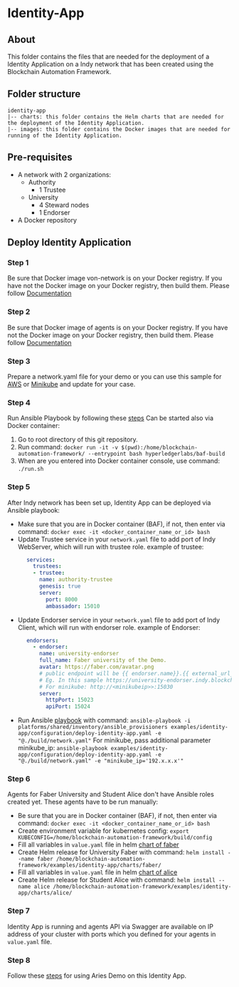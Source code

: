 # Identity-App

## About
This folder contains the files that are needed for the deployment of a Identity Application on a Indy network that has been created using the Blockchain Automation Framework.

## Folder structure
```
identity-app
|-- charts: this folder contains the Helm charts that are needed for the deployment of the Identity Application.
|-- images: this folder contains the Docker images that are needed for running of the Identity Application.
```

## Pre-requisites

* A network with 2 organizations:
    * Authority
        * 1 Trustee
    * University
        * 4 Steward nodes
        * 1 Endorser
* A Docker repository

## Deploy Identity Application
### Step 1
Be sure that Docker image von-network is on your Docker registry.
If you have not the Docker image on your Docker registry, then build them.
Please follow [Documentation](./images/von-network/README.md)
### Step 2
Be sure that Docker image of agents is on your Docker registry.
If you have not the Docker image on your Docker registry, then build them.
Please follow [Documentation](./images/agents/README.md) 
### Step 3
Prepare a network.yaml file for your demo or you can use this sample for [AWS](../../platforms/hyperledger-indy/configuration/samples/network-indyv3-aries.yaml) or [Minikube](../../platforms/hyperledger-indy/configuration/samples/network-minikube-aries.yaml) and update for your case.
### Step 4
Run Ansible Playbook by following these [steps](../../platforms/hyperledger-indy/configuration/README.md)
Can be started also via Docker container:
1. Go to root directory of this git repository.
2. Run command: `docker run -it -v $(pwd):/home/blockchain-automation-framework/ --entrypoint bash hyperledgerlabs/baf-build`
3. When are you entered into Docker container console, use command:
`./run.sh`
### Step 5
After Indy network has been set up, Identity App can be deployed via Ansible playbook:

- Make sure that you are in Docker container (BAF), if not, then enter via command: `docker exec -it <docker_container_name_or_id> bash`
- Update Trustee service in your `network.yaml` file to add port of Indy WebServer, which will run with trustee role.
example of trustee: 
```yaml
      services:
        trustees:
        - trustee:
          name: authority-trustee
          genesis: true
          server:
            port: 8000
            ambassador: 15010
```
- Update Endorser service in your `network.yaml` file to add port of Indy Client, which will run with endorser role.
example of Endorser: 
```yaml
      endorsers:
        - endorser:
          name: university-endorser
          full_name: Faber university of the Demo.
          avatar: https://faber.com/avatar.png
          # public endpoint will be {{ endorser.name}}.{{ external_url_suffix}}:{{endorser.server.httpPort}}
          # Eg. In this sample https://university-endorser.indy.blockchaincloudpoc.com:15030/
          # For minikube: http://<minikubeip>>:15030
          server:
            httpPort: 15023
            apiPort: 15024
```
- Run Ansible [playbook](./configuration/deploy-identity-app.yaml) with command: `ansible-playbook -i platforms/shared/inventory/ansible_provisioners examples/identity-app/configuration/deploy-identity-app.yaml -e "@./build/network.yaml"`
For minikube, pass additional parameter minikube_ip: `ansible-playbook examples/identity-app/configuration/deploy-identity-app.yaml -e "@./build/network.yaml" -e "minikube_ip='192.x.x.x'"`

### Step 6
Agents for Faber University and Student Alice don't have Ansible roles created yet. These agents have to be run manually:
- Be sure that you are in Docker container (BAF), if not, then enter via command: `docker exec -it <docker_container_name_or_id> bash`
- Create environment variable for kubernetes config: `export KUBECONFIG=/home/blockchain-automation-framework/build/config`
- Fill all variables in `value.yaml` file in helm [chart of faber](./charts/faber)
- Create Helm release for University Faber with command: `helm install --name faber /home/blockchain-automation-framework/examples/identity-app/charts/faber/`
- Fill all variables in `value.yaml` file in helm [chart of alice](./charts/alice)
- Create Helm release for Student Alice with command: `helm install --name alice /home/blockchain-automation-framework/examples/identity-app/charts/alice/`

### Step 7
Identity App is running and agents API via Swagger are available on IP address of your cluster with ports which you defined for your agents in `value.yaml` file.

### Step 8
Follow these [steps](https://github.com/hyperledger/aries-cloudagent-python/blob/master/demo/AriesOpenAPIDemo.md#using-the-openapiswagger-user-interface) for using Aries Demo on this Identity App.